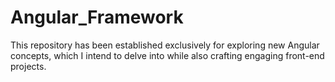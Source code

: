 # Angular_Framework
This repository has been established exclusively for exploring new Angular concepts, which I intend to delve into while also crafting engaging front-end projects.
